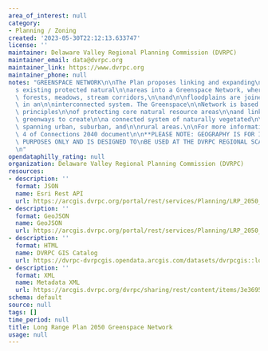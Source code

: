```yaml
---
area_of_interest: null
category:
- Planning / Zoning
created: '2023-05-30T22:12:13.633747'
license: ''
maintainer: Delaware Valley Regional Planning Commission (DVRPC)
maintainer_email: data@dvrpc.org
maintainer_link: https://www.dvrpc.org
maintainer_phone: null
notes: "GREENSPACE NETWORK\n\nThe Plan proposes linking and expanding\n\nthe region\u2019\
  s existing protected natural\n\nareas into a Greenspace Network, where\n\nparks,\
  \ forests, meadows, stream corridors,\n\nand\n\nfloodplains are joined together\
  \ in an\n\ninterconnected system. The Greenspace\n\nNetwork is based on the twin\
  \ principles\n\nof protecting core natural resource areas\n\nand linking them with\
  \ greenways to create\n\na connected system of naturally vegetated\n\nopen space\
  \ spanning urban, suburban, and\n\nrural areas.\n\nFor more information, see Chaper\
  \ 4 of Connections 2040 document\n\n**PLEASE NOTE: GEOGRAPHY IS FOR ILLUSTRATIVE\
  \ PURPOSES ONLY AND IS DESIGNED TO\nBE USED AT THE DVRPC REGIONAL SCALE ONLY**\n\
  \n"
opendataphilly_rating: null
organization: Delaware Valley Regional Planning Commission (DVRPC)
resources:
- description: ''
  format: JSON
  name: Esri Rest API
  url: https://arcgis.dvrpc.org/portal/rest/services/Planning/LRP_2050_GreenspaceNetwork/FeatureServer/0
- description: ''
  format: GeoJSON
  name: GeoJSON
  url: https://arcgis.dvrpc.org/portal/rest/services/Planning/LRP_2050_GreenspaceNetwork/FeatureServer/0/query?where=1=1&outsr=4326&outfields=*&f=geojson
- description: ''
  format: HTML
  name: DVRPC GIS Catalog
  url: https://dvrpc-dvrpcgis.opendata.arcgis.com/datasets/dvrpcgis::long-range-plan-2050-greenspace-network
- description: ''
  format: XML
  name: Metadata XML
  url: https://arcgis.dvrpc.org/dvrpc/sharing/rest/content/items/3e3695cb888849758391b907b2638260/info/metadata/metadata.xml?format=default
schema: default
source: null
tags: []
time_period: null
title: Long Range Plan 2050 Greenspace Network
usage: null
---
```

